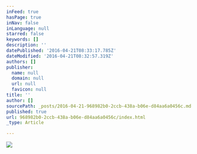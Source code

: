 ```yaml
---
inFeed: true
hasPage: true
inNav: false
inLanguage: null
starred: false
keywords: []
description: ''
datePublished: '2016-04-21T08:33:17.785Z'
dateModified: '2016-04-21T08:32:57.319Z'
authors: []
publisher:
  name: null
  domain: null
  url: null
  favicon: null
title: ''
author: []
sourcePath: _posts/2016-04-21-968982b0-2ccb-438a-b06e-d84aa6a0456c.md
published: true
url: 968982b0-2ccb-438a-b06e-d84aa6a0456c/index.html
_type: Article

---
```

![](https://the-grid-user-content.s3-us-west-2.amazonaws.com/a0e0a681-1b97-4072-8a2d-d69bd07cd5b8.jpg)